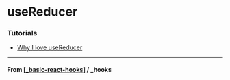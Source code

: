# useReducer

### Tutorials

- [Why I love useReducer](https://www.youtube.com/watch?v=o-nCM1857AQ)

---

#### **From** [[_basic-react-hooks]] / \_hooks

[//begin]: # "Autogenerated link references for markdown compatibility"
[_basic-react-hooks]: _basic-react-hooks "Basic Hooks"
[//end]: # "Autogenerated link references"
